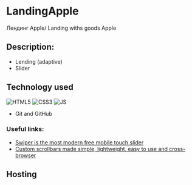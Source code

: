# LandingApple
 Лендинг Apple/ Landing withs goods Apple
 
## Description:
- Lending (adaptive)
- Slider 

## Technology used

![HTML5](https://img.shields.io/badge/html5-%23E34F26.svg?style=for-the-badge&logo=html5&logoColor=white)
![CSS3](https://img.shields.io/badge/css3-%231572B6.svg?style=for-the-badge&logo=css3&logoColor=white) 
![JS](https://img.shields.io/badge/JS-JavaScript-blue?style=for-the-badge&logo=js&logoColor=white)

- Git and GitHub

### Useful links:
- [Swiper is the most modern free mobile touch slider](https://swiperjs.com)
- [Custom scrollbars made simple, lightweight, easy to use and cross-browser](https://grsmto.github.io/simplebar/)


## Hosting
